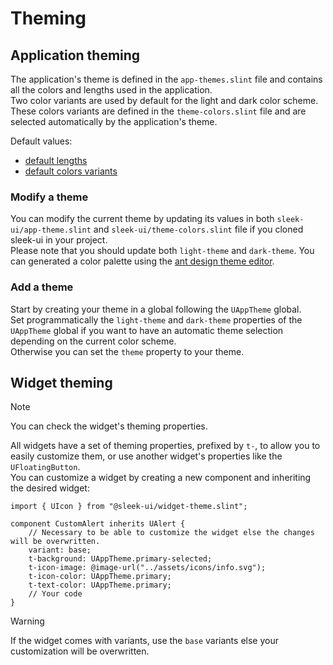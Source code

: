 # Theming
## Application theming
The application's theme is defined in the `app-themes.slint` file and contains all the colors and lengths used in the application.  
Two color variants are used by default for the light and dark color scheme. These colors variants are defined in the `theme-colors.slint` file and are selected automatically by the application's theme.  

Default values:
- [default lengths](../ui/sleek-ui/app-theme.slint)
- [default colors variants](../ui/sleek-ui/theme-colors.slint)

### Modify a theme
You can modify the current theme by updating its values in both `sleek-ui/app-theme.slint` and `sleek-ui/theme-colors.slint` file if you cloned sleek-ui in your project.  
Please note that you should update both `light-theme` and `dark-theme`.
You can generated a color palette using the [ant design theme editor](https://ant.design/theme-editor).  

### Add a theme
Start by creating your theme in a global following the `UAppTheme` global.  
Set programmatically the `light-theme` and `dark-theme` properties of the `UAppTheme` global if you want to have an automatic theme selection depending on the current color scheme.  
Otherwise you can set the `theme` property to your theme.  

## Widget theming
> [!NOTE]
> You can check the widget's theming properties.

All widgets have a set of theming properties, prefixed by `t-`, to allow you to easily customize them, or use another widget's properties like the `UFloatingButton`.  
You can customize a widget by creating a new component and inheriting the desired widget: 
```slint
import { UIcon } from "@sleek-ui/widget-theme.slint";

component CustomAlert inherits UAlert {
	// Necessary to be able to customize the widget else the changes will be overwritten.
    variant: base;
    t-background: UAppTheme.primary-selected;
    t-icon-image: @image-url("../assets/icons/info.svg");
    t-icon-color: UAppTheme.primary;
    t-text-color: UAppTheme.primary;
	// Your code
}
```

> [!WARNING]
> If the widget comes with variants, use the `base` variants else your customization will be overwritten.